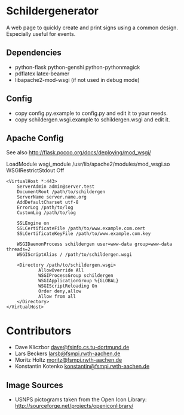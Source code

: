 Schildergenerator
=================

A web page to quickly create and print signs using a common design.
Especially useful for events.

Dependencies
------------

  * python-flask python-genshi python-pythonmagick 
  * pdflatex latex-beamer
  * libapache2-mod-wsgi (if not used in debug mode)

Config
------

  * copy config.py.example to config.py and edit it to your needs.
  * copy schildergen.wsgi.example to schildergen.wsgi and edit it.


Apache Config
-------------

See also http://flask.pocoo.org/docs/deploying/mod_wsgi/

LoadModule wsgi_module /usr/lib/apache2/modules/mod_wsgi.so
WSGIRestrictStdout Off

	<VirtualHost *:443>
		ServerAdmin admin@server.test
		DocumentRoot /path/to/schildergen
		ServerName server.name.org
		AddDefaultCharset utf-8
		ErrorLog /path/to/log
		CustomLog /path/to/log
		
		SSLEngine on
		SSLCertificateFile /path/to/www.example.com.cert
		SSLCertificateKeyFile /path/to/www.example.com.key

		WSGIDaemonProcess schildergen user=www-data group=www-data threads=2
		WSGIScriptAlias / /path/to/schildergen.wsgi

		<Directory /path/to/schildergen.wsgi>
		        AllowOverride All
		        WSGIProcessGroup schildergen
		        WSGIApplicationGroup %{GLOBAL}
		        WSGIScriptReloading On
		        Order deny,allow
		        Allow from all
		</Directory>
	</VirtualHost>

Contributors
============

  * Dave Kliczbor <dave@fsinfo.cs.tu-dortmund.de>
  * Lars Beckers <larsb@fsmpi.rwth-aachen.de>
  * Moritz Holtz <moritz@fsmpi.rwth-aachen.de>
  * Konstantin Kotenko <konstantin@fsmpi.rwth-aachen.de>

Image Sources
-------------

  * USNPS pictograms taken from the Open Icon Library: http://sourceforge.net/projects/openiconlibrary/

